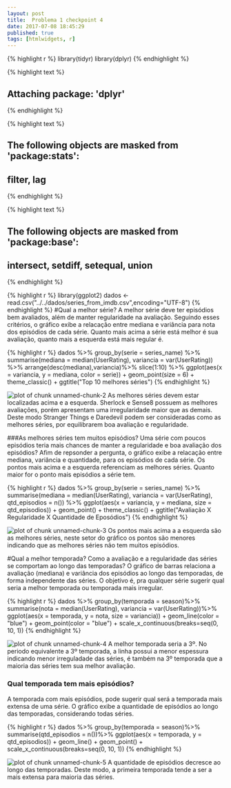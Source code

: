 ```yaml
---
layout: post
title:  Problema 1 checkpoint 4
date: 2017-07-08 18:45:29
published: true
tags: [htmlwidgets, r]
---
```



{% highlight r %}
library(tidyr)
library(dplyr)
{% endhighlight %}



{% highlight text %}
##
## Attaching package: 'dplyr'
{% endhighlight %}



{% highlight text %}
## The following objects are masked from 'package:stats':
##
##     filter, lag
{% endhighlight %}



{% highlight text %}
## The following objects are masked from 'package:base':
##
##     intersect, setdiff, setequal, union
{% endhighlight %}



{% highlight r %}
library(ggplot2)
dados <- read.csv("../../dados/series_from_imdb.csv",encoding="UTF-8")
{% endhighlight %}
#Qual a melhor série?
A melhor série deve ter episódios bem avaliados, além de manter regularidade na avaliação. Seguindo esses critérios, o gráfico exibe a relacação entre mediana e variância para nota dos episódios de cada série. Quanto mais acima a série está melhor é sua avaliação, quanto mais a esquerda está mais regular é.

{% highlight r %}
dados %>%
    group_by(serie = series_name) %>%
    summarise(mediana = median(UserRating),
              variancia = var(UserRating)) %>%
    arrange(desc(mediana),variancia)%>%
    slice(1:10) %>%
  ggplot(aes(x = variancia, y = mediana, color = serie)) +
  geom_point(size = 6) +
  theme_classic() +
  ggtitle("Top 10 melhores séries")
{% endhighlight %}

![plot of chunk unnamed-chunk-2](/portifolioAnaliseDeDados/figure/source/posts/2017-05-29-problema1-checkpoint4/unnamed-chunk-2-1.png)
As melhores séries devem estar localizadas acima e a esquerda. Sherlock e Sense8 possuem as melhores avaliações, porém apresentam uma irregularidade maior que as demais. Deste modo Stranger Things e Daredevil podem ser consideradas como as melhores séries, por equilibrarem boa avaliação e regularidade.


###As melhores séries tem muitos episódios?
Uma série com poucos episódios teria mais chances de manter a regularidade e boa avaliação dos episódios? Afim de repsonder a pergunta, o gráfico exibe a relacação entre mediana, variância e quantidade, para os episódios de cada série. Os pontos mais acima e a esquerda referenciam as melhores séries. Quanto maior for o ponto mais episódios a série tem.

{% highlight r %}
dados %>%
    group_by(serie = series_name) %>%
    summarise(mediana = median(UserRating),
              variancia = var(UserRating),
              qtd_episodios = n()) %>%
  ggplot(aes(x = variancia, y = mediana, size = qtd_episodios)) +
  geom_point() +
  theme_classic() +
  ggtitle("Avaliação X Regularidade X Quantidade de Eposódios")
{% endhighlight %}

![plot of chunk unnamed-chunk-3](/portifolioAnaliseDeDados/figure/source/posts/2017-05-29-problema1-checkpoint4/unnamed-chunk-3-1.png)
Os pontos mais acima a a esquerda são as melhores séries, neste setor do gráfico os pontos são menores indicando que as melhores séries não tem muitos episódios.


#Qual a melhor temporada?
Como a avaliação e a regularidade das séries se comportam ao longo das temporadas? O gráfico de barras relaciona a avaliação (mediana) e variância dos episódios ao longo das temporadas, de forma independente das séries. O objetivo é, pra qualquer série sugerir qual seria a melhor temporada ou temporada mais irregular.

{% highlight r %}
dados %>%
  group_by(temporada = season)%>%
  summarise(nota = median(UserRating),
            variancia = var(UserRating))%>%
  ggplot(aes(x = temporada, y = nota, size = variancia)) +
  geom_line(color = "blue") +
  geom_point(color = "blue") +
  scale_x_continuous(breaks=seq(0, 10, 1))
{% endhighlight %}

![plot of chunk unnamed-chunk-4](/portifolioAnaliseDeDados/figure/source/posts/2017-05-29-problema1-checkpoint4/unnamed-chunk-4-1.png)
A melhor temporada seria a 3º. No periodo equivalente a 3º temporada, a linha possui a menor espessura indicando menor irreguladade das séries, é também na 3º temporada que a maioria das séries tem sua melhor avaliação.  


### Qual temporada tem mais episódios?
A temporada com mais episódios, pode sugerir qual será a temporada mais extensa de uma série. O gráfico exibe a quantidade de episódios ao longo das temporadas, considerando todas séries.   

{% highlight r %}
dados %>%
  group_by(temporada = season)%>%
  summarise(qtd_episodios = n())%>%
  ggplot(aes(x = temporada, y = qtd_episodios)) +
  geom_line() +
  geom_point() +
  scale_x_continuous(breaks=seq(0, 10, 1))
{% endhighlight %}

![plot of chunk unnamed-chunk-5](/portifolioAnaliseDeDados/figure/source/posts/2017-05-29-problema1-checkpoint4/unnamed-chunk-5-1.png)
A quantidade de episódios decresce ao longo das temporadas. Deste modo, a primeira temporada tende a ser a mais extensa para maioria das séries.
